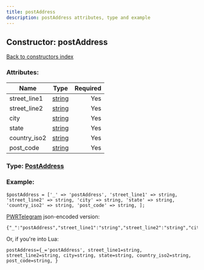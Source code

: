 ```yaml
---
title: postAddress
description: postAddress attributes, type and example
---
```

## Constructor: postAddress  
[Back to constructors index](index.md)



### Attributes:

| Name     |    Type       | Required |
|----------|:-------------:|---------:|
|street\_line1|[string](../types/string.md) | Yes|
|street\_line2|[string](../types/string.md) | Yes|
|city|[string](../types/string.md) | Yes|
|state|[string](../types/string.md) | Yes|
|country\_iso2|[string](../types/string.md) | Yes|
|post\_code|[string](../types/string.md) | Yes|



### Type: [PostAddress](../types/PostAddress.md)


### Example:

```
$postAddress = ['_' => 'postAddress', 'street_line1' => string, 'street_line2' => string, 'city' => string, 'state' => string, 'country_iso2' => string, 'post_code' => string, ];
```  

[PWRTelegram](https://pwrtelegram.xyz) json-encoded version:

```
{"_":"postAddress","street_line1":"string","street_line2":"string","city":"string","state":"string","country_iso2":"string","post_code":"string"}
```


Or, if you're into Lua:  


```
postAddress={_='postAddress', street_line1=string, street_line2=string, city=string, state=string, country_iso2=string, post_code=string, }

```


